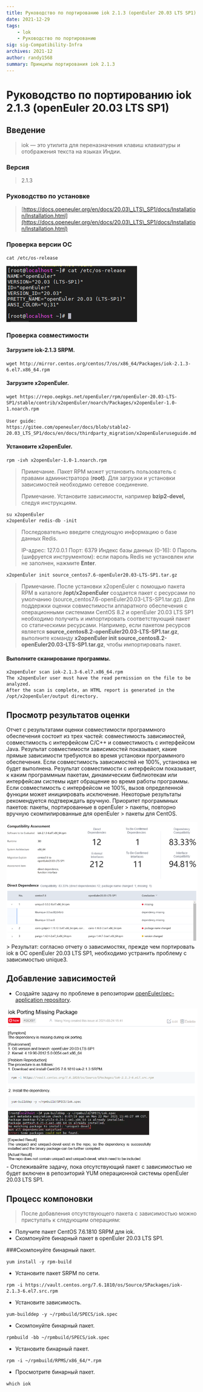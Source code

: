 ```yaml
---
title: Руководство по портированию iok 2.1.3 (openEuler 20.03 LTS SP1)  
date: 2021-12-29  
tags:  
    - lok  
    - Руководство по портированию  
sig: sig-Compatibility-Infra  
archives: 2021-12  
author: randy1568  
summary: Принципы портирования iok 2.1.3
---
```


# Руководство по портированию iok 2.1.3 (openEuler 20.03 LTS SP1)

## Введение

> iok — это утилита для переназначения клавиш клавиатуры и отображения текста на языках Индии.

### Версия

> 2.1.3

### Руководство по установке

> [https://docs.openeuler.org/en/docs/20.03\_LTS\_SP1/docs/Installation/Installation.html](https://docs.openeuler.org/en/docs/20.03\_LTS\_SP1/docs/Installation/Installation.html)

### Проверка версии ОС

```shell
cat /etc/os-release
```

<img src="./image/lok-1.png">  

### Проверка совместимости

#### Загрузите iok-2.1.3 SRPM.

```
wget http://mirror.centos.org/centos/7/os/x86_64/Packages/iok-2.1.3-6.el7.x86_64.rpm
```

#### Загрузите x2openEuler.

```
wget https://repo.oepkgs.net/openEuler/rpm/openEuler-20.03-LTS-SP1/stable/contrib/x2openEuler/noarch/Packages/x2openEuler-1.0-1.noarch.rpm

User guide:
https://gitee.com/openeuler/docs/blob/stable2-20.03_LTS_SP1/docs/en/docs/thirdparty_migration/x2openEuleruseguide.md
```

#### Установите x2openEuler.

```
rpm -ivh x2openEuler-1.0-1.noarch.rpm
```

> Примечание. Пакет RPM может установить пользователь с правами администратора (**root)**. Для загрузки и установки зависимостей необходимо сетевое соединение. 
>
> Примечание. Установите зависимости, например **bzip2-devel,** следуя инструкциям.

```
su x2openEuler
x2openEuler redis-db -init
```

> Последовательно введите следующую информацию о базе данных Redis.
>
> IP-адрес: 127.0.0.1
> Порт: 6379
> Индекс базы данных (0-16): 0
> Пароль (шифруется инструментом): если пароль Redis не установлен или не заполнен, нажмите **Enter**.

```
x2openEuler init source_centos7.6-openEuler20.03-LTS-SP1.tar.gz
```

> Примечание. После установки x2openEuler с помощью пакета RPM в каталоге **/opt/x2openEuler** создается пакет с ресурсами по умолчанию (source\_centos7.6-openEuler20.03-LTS-SP1.tar.gz). Для поддержки оценки совместимости аппаратного обеспечения с операционными системами CentOS 8.2 и openEuler 20.03 LTS SP1 необходимо получить и импортировать соответствующий пакет со статическими ресурсами. Например, если пакетом ресурсов является **source\_centos8.2-openEuler20.03-LTS-SP1.tar.gz**, выполните команду **x2openEuler init source\_centos8.2-openEuler20.03-LTS-SP1.tar.gz**, чтобы импортировать пакет.

#### Выполните сканирование программы.

```
x2openEuler scan iok-2.1.3-6.el7.x86_64.rpm
The x2openEuler user must have the read permission on the file to be analyzed.
After the scan is complete, an HTML report is generated in the /opt/x2openEuler/output directory.
```

## Просмотр результатов оценки

Отчет с результатами оценки совместимости программного обеспечения состоит из трех частей: совместимость зависимостей, совместимость с интерфейсом C/C++ и совместимость с интерфейсом Java. Результат совместимости зависимостей показывает, какие прямые зависимости требуются во время установки программного обеспечения. Если совместимость зависимостей не 100%, установка не будет выполнена. Результат совместимости с интерфейсом показывает, к каким программным пакетам, динамическим библиотекам или интерфейсам системы идет обращение во время работы программы. Если совместимость с интерфейсом не 100%, вызов определенной функции может инициировать исключение. Некоторые результаты рекомендуется подтверждать вручную. Приоритет программных пакетов: пакеты, портированные в openEuler > пакеты, повторно вручную скомпилированные для openEuler > пакеты для CentOS.

<img src="./image/iok-1.png">
> Результат: согласно отчету о зависимостях, прежде чем портировать iok в ОС openEuler 20.03 LTS SP1, необходимо устранить проблему с зависимостью unique3.

## Добавление зависимостей

- Создайте задачу по проблеме в репозитории [openEuler/oec-application repository](https://gitee.com/openeuler/oec-application).

<img src="./image/lok-2.png">
- Отслеживайте задачу, пока отсутствующий пакет с зависимостью не будет включен в репозиторий YUM операционной системы openEuler 20.03 LTS SP1.

## Процесс компоновки

> После добавления отсутствующего пакета с зависимостью можно приступать к следующим операциям:

- Получите пакет CentOS 7.6.1810 SRPM для iok.
- Скомпонуйте бинарный пакет в openEuler 20.03 LTS SP1.

###Скомпонуйте бинарный пакет.

```shell
yum install -y rpm-build
```

- Установите пакет SRPM по сети.

```shell
rpm -i https://vault.centos.org/7.6.1810/os/Source/SPackages/iok-2.1.3-6.el7.src.rpm
```

- Установите зависимость.

```shell
yum-builddep -y ~/rpmbuild/SPECS/iok.spec
```

- Скомпонуйте бинарный пакет.

```shell
rpmbuild -bb ~/rpmbuild/SPECS/iok.spec
```

- Установите бинарный пакет.

```
rpm -i ~/rpmbuild/RPMS/x86_64/*.rpm
```

- Просмотрите бинарный пакет.

```
which iok
```